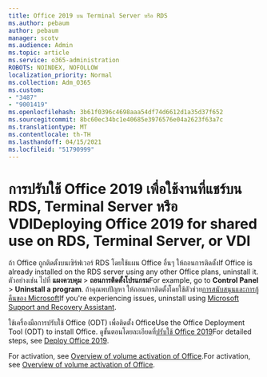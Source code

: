 ```yaml
---
title: Office 2019 บน Terminal Server หรือ RDS
ms.author: pebaum
author: pebaum
manager: scotv
ms.audience: Admin
ms.topic: article
ms.service: o365-administration
ROBOTS: NOINDEX, NOFOLLOW
localization_priority: Normal
ms.collection: Adm_O365
ms.custom:
- "3487"
- "9001419"
ms.openlocfilehash: 3b61f0396c4698aaa54df74d6612d1a35d37f652
ms.sourcegitcommit: 8bc60ec34bc1e40685e3976576e04a2623f63a7c
ms.translationtype: MT
ms.contentlocale: th-TH
ms.lasthandoff: 04/15/2021
ms.locfileid: "51790999"
---
```

# <a name="deploying-office-2019-for-shared-use-on-rds-terminal-server-or-vdi"></a><span data-ttu-id="a6c3e-102">การปรับใช้ Office 2019 เพื่อใช้งานที่แชร์บน RDS, Terminal Server หรือ VDI</span><span class="sxs-lookup"><span data-stu-id="a6c3e-102">Deploying Office 2019 for shared use on RDS, Terminal Server, or VDI</span></span>

<span data-ttu-id="a6c3e-103">ถ้า Office ถูกติดตั้งบนเซิร์ฟเวอร์ RDS โดยใช้แผน Office อื่นๆ ให้ถอนการติดตั้ง</span><span class="sxs-lookup"><span data-stu-id="a6c3e-103">If Office is already installed on the RDS server using any other Office plans, uninstall it.</span></span> <span data-ttu-id="a6c3e-104">ตัวอย่างเช่น ไปที่ **แผงควบคุม**  >  **ถอนการติดตั้งโปรแกรม**</span><span class="sxs-lookup"><span data-stu-id="a6c3e-104">For example, go to **Control Panel** > **Uninstall a program**.</span></span> <span data-ttu-id="a6c3e-105">ถ้าคุณพบปัญหา ให้ถอนการติดตั้งโดยใช้ตัวช่วย[การสนับสนุนและการกู้คืนของ Microsoft](https://aka.ms/SARA-OfficeUninstall-Alchemy)</span><span class="sxs-lookup"><span data-stu-id="a6c3e-105">If you're experiencing issues, uninstall using [Microsoft Support and Recovery Assistant](https://aka.ms/SARA-OfficeUninstall-Alchemy).</span></span> 

<span data-ttu-id="a6c3e-106">ใช้เครื่องมือการปรับใช้ Office (ODT) เพื่อติดตั้ง Office</span><span class="sxs-lookup"><span data-stu-id="a6c3e-106">Use the Office Deployment Tool (ODT) to install Office.</span></span> <span data-ttu-id="a6c3e-107">ดูขั้นตอนโดยละเอียดที่[ปรับใช้ Office 2019](https://docs.microsoft.com/deployoffice/office2019/deploy)</span><span class="sxs-lookup"><span data-stu-id="a6c3e-107">For detailed steps, see [Deploy Office 2019](https://docs.microsoft.com/deployoffice/office2019/deploy).</span></span>

<span data-ttu-id="a6c3e-108">For activation, see [Overview of volume activation of Office](https://docs.microsoft.com/deployoffice/vlactivation/plan-volume-activation-of-office).</span><span class="sxs-lookup"><span data-stu-id="a6c3e-108">For activation, see [Overview of volume activation of Office](https://docs.microsoft.com/deployoffice/vlactivation/plan-volume-activation-of-office).</span></span>